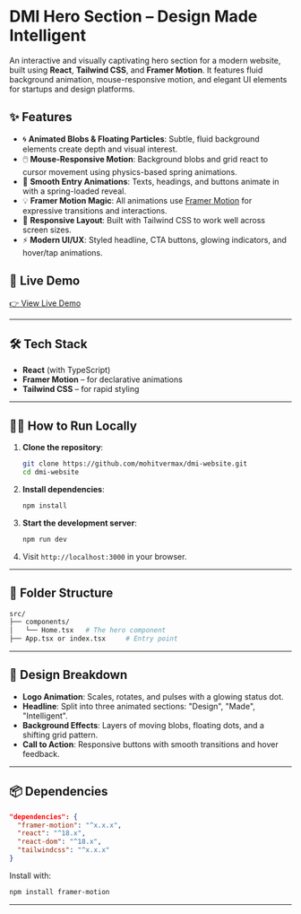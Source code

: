 # DMI Hero Section – Design Made Intelligent

An interactive and visually captivating hero section for a modern website, built using **React**, **Tailwind CSS**, and **Framer Motion**. It features fluid background animation, mouse-responsive motion, and elegant UI elements for startups and design platforms.

## ✨ Features

- 🌀 **Animated Blobs & Floating Particles**: Subtle, fluid background elements create depth and visual interest.
- 🖱️ **Mouse-Responsive Motion**: Background blobs and grid react to cursor movement using physics-based spring animations.
- 🧩 **Smooth Entry Animations**: Texts, headings, and buttons animate in with a spring-loaded reveal.
- 💡 **Framer Motion Magic**: All animations use [Framer Motion](https://www.framer.com/motion/) for expressive transitions and interactions.
- 📱 **Responsive Layout**: Built with Tailwind CSS to work well across screen sizes.
- ⚡ **Modern UI/UX**: Styled headline, CTA buttons, glowing indicators, and hover/tap animations.

## 🚀 Live Demo

[👉 View Live Demo](https://dmi-website.vercel.app/)

---

## 🛠️ Tech Stack

- **React** (with TypeScript)
- **Framer Motion** – for declarative animations
- **Tailwind CSS** – for rapid styling

---

## 🧑‍💻 How to Run Locally

1. **Clone the repository**:

   ```bash
   git clone https://github.com/mohitvermax/dmi-website.git
   cd dmi-website
   ```

2. **Install dependencies**:

   ```bash
   npm install
   ```

3. **Start the development server**:

   ```bash
   npm run dev
   ```

4. Visit `http://localhost:3000` in your browser.

---

## 📁 Folder Structure

```bash
src/
├── components/
│   └── Home.tsx   # The hero component
├── App.tsx or index.tsx     # Entry point

```

---

## 🎨 Design Breakdown

- **Logo Animation**: Scales, rotates, and pulses with a glowing status dot.
- **Headline**: Split into three animated sections: "Design", "Made", "Intelligent".
- **Background Effects**: Layers of moving blobs, floating dots, and a shifting grid pattern.
- **Call to Action**: Responsive buttons with smooth transitions and hover feedback.

---

## 📦 Dependencies

```json
"dependencies": {
  "framer-motion": "^x.x.x",
  "react": "^18.x",
  "react-dom": "^18.x",
  "tailwindcss": "^x.x.x"
}
```

Install with:

```bash
npm install framer-motion
```

---
